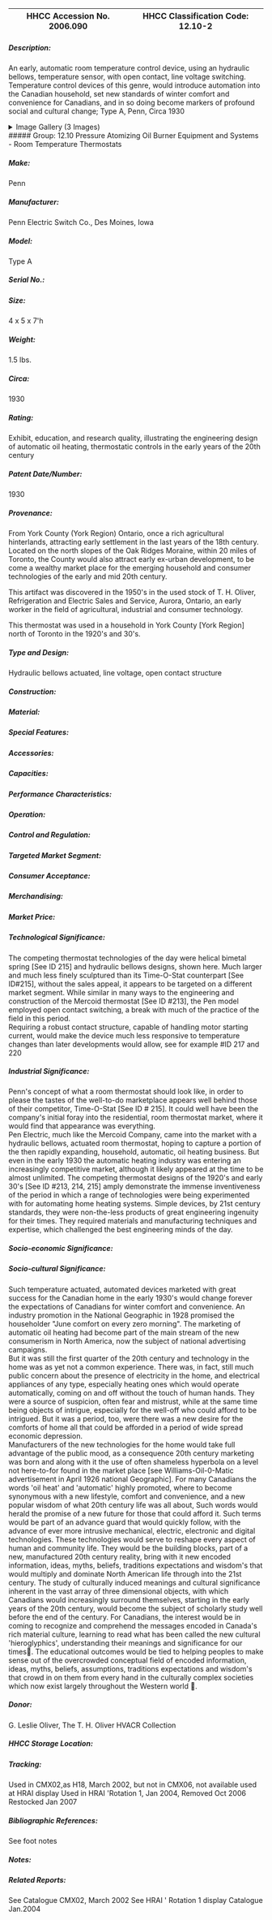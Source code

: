 | **HHCC Accession No. 2006.090** |**HHCC Classification Code:  12.10-2**|
| ----------- | ----------- |
##### Description:
An early, automatic room temperature control device, using an hydraulic bellows, temperature sensor, with open contact, line voltage switching. Temperature control devices of this genre, would introduce automation into the Canadian household, set new standards of winter comfort and convenience for Canadians, and in so doing become markers of profound social and cultural change; Type A, Penn, Circa 1930


<details>
	<summary>Image Gallery (3 Images)</summary>
<div class="gallery gallery-wrapper--full" contenteditable="false" data-is-empty="false" data-translation="Add images" data-columns="6">
<figure class="gallery__item"><a href="#DOMAIN_NAME#gallery/12.10-2.jpg" data-size="1482x968"><img src="#DOMAIN_NAME#gallery/12.10-2-thumbnail.jpg" alt=""></a></figure>
<figure class="gallery__item"><a href="#DOMAIN_NAME#gallery/12.10-2a.jpg" data-size="1848x974"><img src="#DOMAIN_NAME#gallery/12.10-2a-thumbnail.jpg" alt=""></a></figure>
<figure class="gallery__item"><a href="#DOMAIN_NAME#gallery/12.10-2b.jpg" data-size="1615x1022"><img src="#DOMAIN_NAME#gallery/12.10-2b-thumbnail.jpg" alt=""></a></figure>
</div>
</details>
##### Group:
12.10 Pressure Atomizing Oil Burner Equipment and Systems - Room Temperature Thermostats

##### Make:
Penn

##### Manufacturer:
Penn Electric Switch Co., Des Moines, Iowa

##### Model:
Type A

##### Serial No.:


##### Size:
4 x 5 x 7'h

##### Weight:
1.5 lbs.

##### Circa:
1930

##### Rating:
Exhibit, education, and research quality, illustrating the engineering design of automatic oil heating, thermostatic controls in the early years of the 20th century

##### Patent Date/Number:
1930

##### Provenance:
From York County (York Region) Ontario, once a rich agricultural hinterlands, attracting early settlement in the last years of the 18th century. Located on the north slopes of the Oak Ridges Moraine, within 20 miles of Toronto, the County would also attract early ex-urban development, to be come a wealthy market place for the emerging household and consumer technologies of the early and mid 20th century. 

This artifact was discovered in the 1950's in the used stock of T. H. Oliver, Refrigeration and Electric Sales and Service, Aurora, Ontario, an early worker in the field of agricultural, industrial and consumer technology. 

This thermostat was used in a household in York County [York Region] north of Toronto in the 1920's and 30's.

##### Type and Design:
Hydraulic bellows actuated,
line voltage, 
open contact structure

##### Construction:


##### Material:


##### Special Features:


##### Accessories:


##### Capacities:


##### Performance Characteristics:


##### Operation:


##### Control and Regulation:


##### Targeted Market Segment:


##### Consumer Acceptance:


##### Merchandising:


##### Market Price:


##### Technological Significance:
The competing thermostat technologies of the day were helical bimetal spring [See ID 215] and hydraulic bellows designs, shown here.
Much larger and much less finely sculptured than its Time-O-Stat counterpart  [See ID#215], without the sales appeal, it appears to be targeted on a different market segment. 
While similar in many ways to the engineering and construction of the Mercoid thermostat [See ID #213], the Pen model employed open contact switching, a break with much of the practice of the field in this period.   
Requiring a robust contact structure, capable of handling motor starting current, would make the device much less responsive to temperature changes than later developments would allow, see for example #ID 217 and 220

##### Industrial Significance:
Penn's concept of what a room thermostat should look like, in order to please the tastes of the well-to-do marketplace appears well behind those of their competitor, Time-O-Stat [See ID # 215]. It could well have been the company's initial foray into the residential, room thermostat market, where it would find that  appearance was everything.     
Pen Electric, much like the Mercoid Company, came into the market with a hydraulic bellows, actuated room thermostat, hoping to capture a portion of the then rapidly expanding, household, automatic, oil heating business. But even in the early 1930 the automatic heating industry was entering an increasingly competitive market, although it likely appeared at the time to be almost unlimited.
The competing thermostat designs of the 1920's and early 30's [See ID #213, 214, 215] amply demonstrate the immense inventiveness of the period in which a range of technologies were being experimented with for automating home heating systems.
Simple devices, by 21st century standards, they were non-the-less products of great engineering ingenuity for their times. They required materials and manufacturing techniques and expertise, which challenged the best engineering minds of the day.

##### Socio-economic Significance:


##### Socio-cultural Significance:
Such temperature actuated, automated devices marketed with great success for the Canadian home in the early 1930's would change forever the expectations of Canadians for winter comfort and convenience. An industry promotion in the National Geographic in 1928 promised the householder "June comfort on every zero morning".
The marketing of automatic oil heating had become part of the main stream of the new consumerism in North America, now the subject of national advertising campaigns.  
But it was still the first quarter of the 20th century and technology in the home was as yet not a common experience. There was, in fact, still much public concern about the presence of electricity in the home, and electrical appliances of any type, especially heating ones which would operate automatically, coming on and off without the touch of human hands. They were a source of suspicion, often fear and mistrust, while at the same time being objects of intrigue, especially for the well-off  who could afford to be intrigued. 
But it was a period, too, were there was a new desire for the comforts of home all that could be afforded in a period of wide spread economic depression.  
Manufacturers of the new technologies for the home would take full advantage of the public mood, as a consequence 20th century marketing was born and along with it the use of often shameless hyperbola on a level not here-to-for found in the market place [see Williams-Oil-0-Matic advertisement in April 1926 national Geographic].
For many Canadians the words 'oil heat' and 'automatic' highly promoted, where to become synonymous with a new lifestyle, comfort and convenience, and a new popular wisdom of what 20th century life was all about, Such words would herald the promise of a new future for those that could afford it. 
Such terms would be part of an advance guard that would quickly follow, with the advance of ever more intrusive mechanical, electric, electronic and digital technologies. These technologies would serve to reshape every aspect of human and community life. They would be the building blocks, part of a new, manufactured  20th century reality, bring with it new encoded information, ideas, myths, beliefs, traditions expectations and wisdom's that would multiply and dominate North American life through into the 21st century. 
The study of culturally induced meanings and cultural significance inherent in the vast array of three dimensional objects, with which Canadians would increasingly surround themselves, starting in the early years of the 20th century, would become the subject of scholarly study well before the end of the century. For Canadians, the interest would be in coming to recognize and comprehend the messages encoded in Canada's rich material culture, learning to read what has been called the new cultural 'hieroglyphics', understanding their meanings and significance for our times. The educational outcomes would be tied to helping peoples to make sense out of the overcrowded conceptual field of encoded information, ideas, myths, beliefs, assumptions, traditions expectations and wisdom's that crowd in on them from every hand in the culturally complex societies which now exist largely throughout the Western world .

##### Donor:
G. Leslie Oliver, The T. H. Oliver HVACR Collection

##### HHCC Storage Location:


##### Tracking:
Used in CMX02,as H18, March 2002, but not in CMX06, not available used at HRAI display
Used in HRAI 'Rotation 1, Jan 2004, Removed Oct 2006
Restocked Jan 2007

##### Bibliographic References:
See foot notes

##### Notes:


##### Related Reports:
See Catalogue CMX02, March 2002
See HRAI ' Rotation 1 display Catalogue Jan.2004

